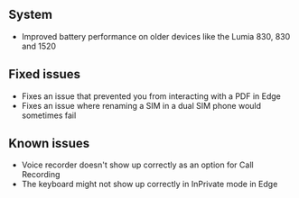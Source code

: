 ## System
- Improved battery performance on older devices like the Lumia 830, 830 and 1520

## Fixed issues
- Fixes an issue that prevented you from interacting with a PDF in Edge
- Fixes an issue where renaming a SIM in a dual SIM phone would sometimes fail

## Known issues
- Voice recorder doesn't show up correctly as an option for Call Recording
- The keyboard might not show up correctly in InPrivate mode in Edge